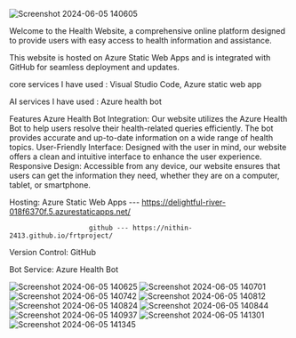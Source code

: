 ![Screenshot 2024-06-05 140605](https://github.com/Nithin-2413/frtproject/assets/135258263/9fb820ee-7442-4f1d-9106-b5e82e31db7c)

Welcome to the Health Website, a comprehensive online platform designed to provide users with easy access to health information and assistance. 

This website is hosted on Azure Static Web Apps and is integrated with GitHub for seamless deployment and updates.

core services I have used : Visual Studio Code, Azure static web app 

AI services I have used : Azure health bot


Features
Azure Health Bot Integration: Our website utilizes the Azure Health Bot to help users resolve their health-related queries efficiently. The bot provides accurate and up-to-date information on a wide range of health topics.
User-Friendly Interface: Designed with the user in mind, our website offers a clean and intuitive interface to enhance the user experience.
Responsive Design: Accessible from any device, our website ensures that users can get the information they need, whether they are on a computer, tablet, or smartphone.

Hosting: Azure Static Web Apps --- https://delightful-river-018f6370f.5.azurestaticapps.net/

                        github --- https://nithin-2413.github.io/frtproject/
                        
                        
Version Control: GitHub

Bot Service: Azure Health Bot


![Screenshot 2024-06-05 140625](https://github.com/Nithin-2413/frtproject/assets/135258263/b3ea54c5-51dc-4a91-90e7-635d072f5c73)
![Screenshot 2024-06-05 140701](https://github.com/Nithin-2413/frtproject/assets/135258263/4270890a-8184-4bfe-99e9-e263f93b6549)
![Screenshot 2024-06-05 140742](https://github.com/Nithin-2413/frtproject/assets/135258263/c69567f8-500f-468c-9b35-52985607176f)
![Screenshot 2024-06-05 140812](https://github.com/Nithin-2413/frtproject/assets/135258263/3ba8cf1e-03a3-4662-ab06-c9a1d1436346)
![Screenshot 2024-06-05 140824](https://github.com/Nithin-2413/frtproject/assets/135258263/eeb687cb-3190-44e2-ac93-c6e3f02f232d)
![Screenshot 2024-06-05 140844](https://github.com/Nithin-2413/frtproject/assets/135258263/d37bd39e-e63a-41f2-9b82-65cb05ccc00a)
![Screenshot 2024-06-05 140937](https://github.com/Nithin-2413/frtproject/assets/135258263/a31e353e-0029-43c1-bf97-8557215bf8db)
![Screenshot 2024-06-05 141301](https://github.com/Nithin-2413/frtproject/assets/135258263/3ee15fbb-d5f2-4e88-b859-2c75ddfd859b)
![Screenshot 2024-06-05 141345](https://github.com/Nithin-2413/frtproject/assets/135258263/14ef1d1d-73aa-4591-a7a7-8a4b39114bf0)
